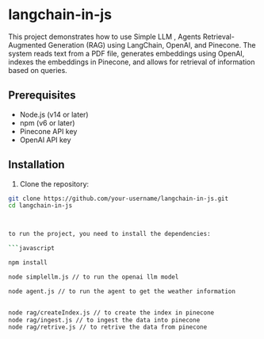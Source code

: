 # langchain-in-js

This project demonstrates how to use Simple LLM , Agents Retrieval-Augmented Generation (RAG) using LangChain, OpenAI, and Pinecone. The system reads text from a PDF file, generates embeddings using OpenAI, indexes the embeddings in Pinecone, and allows for retrieval of information based on queries.

## Prerequisites

- Node.js (v14 or later)
- npm (v6 or later)
- Pinecone API key
- OpenAI API key

## Installation

1. Clone the repository:

````sh
git clone https://github.com/your-username/langchain-in-js.git
cd langchain-in-js



to run the project, you need to install the dependencies:

```javascript

npm install

node simplellm.js // to run the openai llm model

node agent.js // to run the agent to get the weather information


node rag/createIndex.js // to create the index in pinecone
node rag/ingest.js // to ingest the data into pinecone
node rag/retrive.js // to retrive the data from pinecone


````
